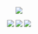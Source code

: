 <p align='center'>
	<img src="https://capsule-render.vercel.app/api?type=waving&color=ACBCFF&fontColor=0F1035&height=200&section=header&text=Welcome+to+Sukho's+Github!👋&fontSize=40"
</p>

<p align='center'>
	<!-- gmail -->
	<img src="https://img.shields.io/badge/tnrgh12@gmail.com-%23EA4335.svg?&style=for-the-badge&logo=gmail&logoColor=white" />
 	<!-- Tistory -->
	<a href="https://sukstory.tistory.com/"><img src="https://img.shields.io/badge/Tech Blog-000000?style=flat-square&logo=tistory&logoColor=white"></a>
 	<!-- Instagram -->
	<a href="https://www.instagram.com/"><img src="https://img.shields.io/badge/instagram-E4405F?style=flat-square&logo=instagram&logoColor=white"></a>
</p>
